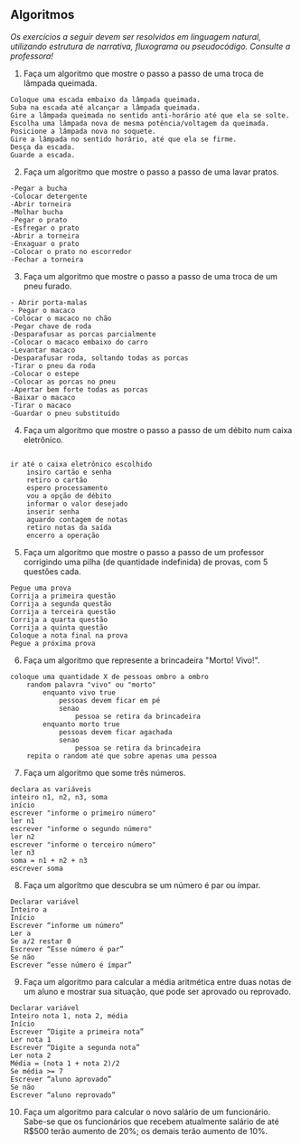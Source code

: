 ## Algoritmos

_Os exercícios a seguir devem ser resolvidos em linguagem natural, utilizando estrutura de narrativa, fluxograma ou pseudocódigo. Consulte a professora!_

1. Faça um algoritmo que mostre o passo a passo de uma troca de lâmpada queimada.

```
Coloque uma escada embaixo da lâmpada queimada. 
Suba na escada até alcançar a lâmpada queimada. 
Gire a lâmpada queimada no sentido anti-horário até que ela se solte. 
Escolha uma lâmpada nova de mesma potência/voltagem da queimada.
Posicione a lâmpada nova no soquete. 
Gire a lâmpada no sentido horário, até que ela se firme. 
Desça da escada. 
Guarde a escada.

```

2. Faça um algoritmo que mostre o passo a passo de uma lavar pratos.
```
-Pegar a bucha 
-Colocar detergente
-Abrir torneira
-Molhar bucha
-Pegar o prato
-Esfregar o prato
-Abrir a torneira 
-Enxaguar o prato
-Colocar o prato no escorredor
-Fechar a torneira
```

3. Faça um algoritmo que mostre o passo a passo de uma troca de um pneu furado.
```
- Abrir porta-malas 
- Pegar o macaco
-Colocar o macaco no chão 
-Pegar chave de roda 
-Desparafusar as porcas parcialmente 
-Colocar o macaco embaixo do carro
-Levantar macaco
-Desparafusar roda, soltando todas as porcas
-Tirar o pneu da roda 
-Colocar o estepe
-Colocar as porcas no pneu
-Apertar bem forte todas as porcas 
-Baixar o macaco
-Tirar o macaco
-Guardar o pneu substituído
```

4. Faça um algoritmo que mostre o passo a passo de um débito num caixa eletrônico.
```

ir até o caixa eletrônico escolhido 
	insiro cartão e senha
	retiro o cartão  
	espero processamento
	vou a opção de débito 
	informar o valor desejado 
	inserir senha 
	aguardo contagem de notas
	retiro notas da saída 
	encerro a operação
```
5. Faça um algoritmo que mostre o passo a passo de um professor corrigindo uma pilha (de quantidade indefinida) de provas, com 5 questões cada.
```
Pegue uma prova
Corrija a primeira questão 
Corrija a segunda questão 
Corrija a terceira questão 
Corrija a quarta questão
Corrija a quinta questão 
Coloque a nota final na prova
Pegue a próxima prova
```

6. Faça um algoritmo que represente a brincadeira "Morto! Vivo!".
```
coloque uma quantidade X de pessoas ombro a ombro 
	random palavra "vivo" ou "morto"
		enquanto vivo true
			pessoas devem ficar em pé
			senao 
				pessoa se retira da brincadeira 
		enquanto morto true
			pessoas devem ficar agachada
			senao 
				pessoa se retira da brincadeira 
	repita o random até que sobre apenas uma pessoa 
```

7. Faça um algoritmo que some três números.
```
declara as variáveis
inteiro n1, n2, n3, soma
início
escrever "informe o primeiro número"
ler n1
escrever "informe o segundo número"
ler n2
escrever "informe o terceiro número"
ler n3
soma = n1 + n2 + n3 
escrever soma
```

8. Faça um algoritmo que descubra se um número é par ou ímpar.
```
Declarar variável 
Inteiro a 
Início
Escrever “informe um número”
Ler a
Se a/2 restar 0 
Escrever “Esse número é par”
Se não 
Escrever “esse número é ímpar”
```

9. Faça um algoritmo para calcular a média aritmética entre duas notas de um aluno e mostrar sua situação, que pode ser aprovado ou reprovado.
```
Declarar variável 
Inteiro nota 1, nota 2, média
Início
Escrever “Digite a primeira nota”
Ler nota 1
Escrever “Digite a segunda nota”
Ler nota 2
Média = (nota 1 + nota 2)/2
Se média >= 7
Escrever “aluno aprovado”
Se não 
Escrever “aluno reprovado”

```
10. Faça um algoritmo para calcular o novo salário de um funcionário. Sabe-se que os funcionários que recebem atualmente salário de até R$500 terão aumento de 20%; os demais terão aumento de 10%.
